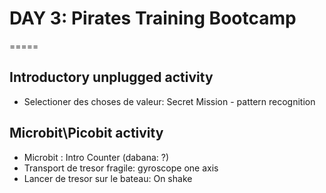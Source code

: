 # DAY 3: Pirates Training Bootcamp
=====
## Introductory unplugged activity 
* Selectioner des choses de valeur: Secret Mission - pattern recognition

## Microbit\Picobit activity
* Microbit : Intro Counter (dabana: ?)
* Transport de tresor fragile: gyroscope one axis
* Lancer de tresor sur le bateau: On shake